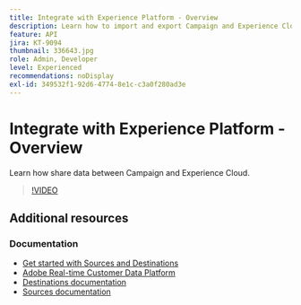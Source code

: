 ```yaml
---
title: Integrate with Experience Platform - Overview
description: Learn how to import and export Campaign and Experience Cloud data, allowing for the communication between the two solutions.
feature: API
jira: KT-9094
thumbnail: 336643.jpg
role: Admin, Developer
level: Experienced
recommendations: noDisplay
exl-id: 349532f1-92d6-4774-8e1c-c3a0f280ad3e
---
```

# Integrate with Experience Platform - Overview

Learn how share data between Campaign and Experience Cloud.

>[!VIDEO](https://video.tv.adobe.com/v/336643?quality=12&learn=on)

## Additional resources

### Documentation

* [Get started with Sources and Destinations](https://experienceleague.adobe.com/docs/campaign-classic/using/integrating-with-adobe-experience-cloud/aep-sources-destinations/get-started-sources-destinations.html?lang=en#)
* [Adobe Real-time Customer Data Platform](https://experienceleague.adobe.com/docs/experience-platform/rtcdp/overview.html)
* [Destinations documentation](https://experienceleague.adobe.com/docs/experience-platform/destinations/home.html)
* [Sources documentation](https://experienceleague.adobe.com/docs/experience-platform/sources/home.html)
